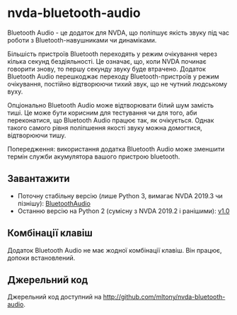 # nvda-bluetooth-audio
Bluetooth Audio - це додаток для NVDA, що поліпшує якість звуку під час роботи з Bluetooth-навушниками чи динаміками.

Більшість пристроїв Bluetooth переходять у режим очікування через кілька секунд бездіяльності. Це означає, що, коли NVDA починає говорити знову, то першу секунду звуку буде втрачено. Додаток Bluetooth Audio перешкоджає переходу Bluetooth-пристроїв у режим очікування, постійно відтворюючи тихий звук, що не чутний людському вуху.

Опціонально Bluetooth Audio може відтворювати білий шум замість тиші. Це може бути корисним для тестування чи для того, аби переконатися, що Bluetooth Audio працює так, як очікується. Однак такого самого рівня поліпшення якості звуку можна домогтися, відтворюючи тишу.


Попередження: використання додатка Bluetooth Audio може зменшити термін служби акумулятора вашого пристрою bluetooth.
## Завантажити
* Поточну стабільну версію (лише Python 3, вимагає NVDA 2019.3 чи пізнішу): [BluetoothAudio](https://github.com/mltony/nvda-bluetooth-audio/releases/latest/download/bluetoothaudio.nvda-addon)
* Останню версію  на Python 2 (сумісну з NVDA 2019.2 і ранішими): [v1.0](https://github.com/mltony/nvda-bluetooth-audio/releases/download/v1.0/bluetoothaudio-1.0.nvda-addon)

## Комбінації клавіш
Додаток Bluetooth Audio не має жодної комбінації клавіш. Він працює, допоки встановлений.
## Джерельний код
Джерельний код доступний на <http://github.com/mltony/nvda-bluetooth-audio>.


